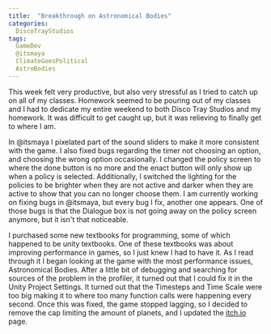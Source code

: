 ```yaml
---
title:  "Breakthrough on Astronomical Bodies"
categories:
  DiscoTrayStudios
tags:
  GameDev
  @itsmaya
  ClimateGoesPolitical
  AstroBodies
---
```


This week felt very productive, but also very stressful as I tried to catch up on all of my classes.
Homework seemed to be pouring out of my classes and I had to dedicate my entire weekend to both Disco Tray Studios and my homework. It was difficult to get caught up, but it was relieving to finally get to where I am.

In @itsmaya I pixelated part of the sound sliders to make it more consistent with the game.
I also fixed bugs regarding the timer not choosing an option, and choosing the wrong option occasionally.
I changed the policy screen to where the done button is no more and the enact button will only show up when a policy is selected.
Additionally, I switched the lighting for the policies to be brighter when they are not active and darker when they are active to show that you can no longer choose them.
I am currently working on fixing bugs in @itsmaya, but every bug I fix, another one appears.
One of those bugs is that the Dialogue box is not going away on the policy screen anymore, but it isn't that noticeable.

I purchased some new textbooks for programming, some of which happened to be unity textbooks.
One of these textbooks was about improving performance in games, so I just knew I had to have it.
As I read through it I began looking at the game with the most performance issues, Astronomical Bodies.
After a little bit of debugging and searching for sources of the problem in the profiler, it turned out that I could fix it in the Unity Project Settings.
It turned out that the Timesteps and Time Scale were too big making it to where too many function calls were happening every second.
Once this was fixed, the game stopped lagging, so I decided to remove the cap limiting the amount of planets, and I updated the [itch.io](https://discotraystudios.itch.io/astronomical-bodies) page.
